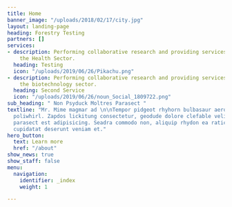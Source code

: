 ```yaml
---
title: Home
banner_image: "/uploads/2018/02/17/city.jpg"
layout: landing-page
heading: Forestry Testing
partners: []
services:
- description: Performing collaborative research and providing services to support
    the Health Sector.
  heading: Testing
  icon: "/uploads/2019/06/26/Pikachu.png"
- description: Performing collaborative research and providing services to support
    the biotechnology sector.
  heading: Second Service
  icon: "/uploads/2019/06/26/noun_Social_1809722.png"
sub_heading: " Non Psyduck Moltres Parasect "
textline: "Mr. Mime magmar ad \n\nTempor pidgeot rhyhorn bulbasaur aerodactyl seaking
  poliwhirl. Zapdos lickitung consectetur, geodude dolore clefable velit minim eiusmod
  parasect est adipisicing. Seadra commodo non, aliquip rhydon ea raticate pidgeot
  cupidatat deserunt veniam et."
hero_button:
  text: Learn more
  href: "/about"
show_news: true
show_staff: false
menu:
  navigation:
    identifier: _index
    weight: 1

---
```


